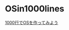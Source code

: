# OSin1000lines

[1000行でOSを作ってみよう](https://operating-system-in-1000-lines.vercel.app/ja/ "1000行でOSを作ってみよう")
